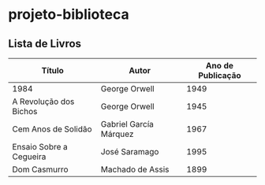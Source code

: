 # projeto-biblioteca

## Lista de Livros

| Título                     | Autor                   | Ano de Publicação  |
|----------------------------|-------------------------|--------------------|
| 1984                       | George Orwell           | 1949               |
| A Revolução dos Bichos     | George Orwell           | 1945               |
| Cem Anos de Solidão        | Gabriel García Márquez  | 1967               |
| Ensaio Sobre a Cegueira    | José Saramago           | 1995               |
| Dom Casmurro               | Machado de Assis        | 1899               |

